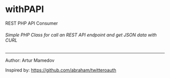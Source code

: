 # withPAPI
REST PHP API Consumer

###### Simple PHP Class for call an REST API endpoint and get JSON data with CURL

---

Author: Artur Mamedov

Inspired by: https://github.com/abraham/twitteroauth
